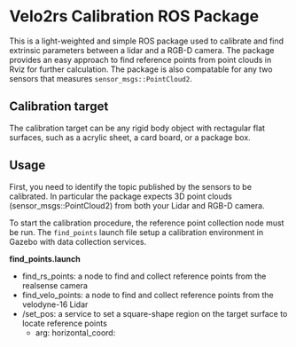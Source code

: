 # Velo2rs Calibration ROS Package

This is a light-weighted and simple ROS package used to calibrate and find extrinsic parameters between a lidar and a RGB-D camera. The package provides an easy approach to find reference points from point clouds in Rviz for further calculation. The package is also compatable for any two sensors that measures `sensor_msgs::PointCloud2`.

## Calibration target

The calibration target can be any rigid body object with rectagular flat surfaces, such as a acrylic sheet, a card board, or a package box.

## Usage 

First, you need to identify the topic published by the sensors to be calibrated. In particular the package expects 3D point clouds (sensor_msgs::PointCloud2) from both your Lidar and RGB-D camera.

To start the calibration procedure, the reference point collection node must be run. The `find_points` launch file setup a calibration environment in Gazebo with data collection services.

**find_points.launch**
* find_rs_points: a node to find and collect reference points from the realsense camera
* find_velo_points: a node to find and collect reference points from the velodyne-16 Lidar
* /set_pos: a service to set a square-shape region on the target surface to locate reference points
    - arg: horizontal_coord: 
